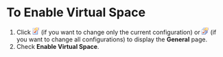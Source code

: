 # To Enable Virtual Space

1. Click ![Properties for Current Configuration](../../images/properties.png)
(if you want to change only the current configuration) or
![Properties for All Configuration](../../images/allproperties.png)
(if you want to change all configurations) to display the **General** page.
2. Check **Enable Virtual Space**.

